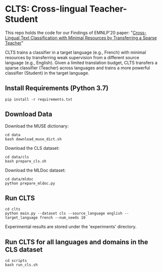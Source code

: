 # CLTS: Cross-lingual Teacher-Student

This repo holds the code for our Findings of EMNLP'20 paper: "[Cross-Lingual Text Classification with Minimal Resources by Transferring a Sparse Teacher](https://arxiv.org/pdf/2010.02562.pdf)" 

CLTS trains a classifier in a target language (e.g., French) with minimal resources by transferring weak supervision from a different source language (e.g., English). Given a limited translation budget, CLTS transfers a sparse classifier (Teacher) across languages and trains a more powerful classifier (Student) in the target language.

## Install Requirements (Python 3.7)
```
pip install -r requirements.txt
```

## Download Data
Download the MUSE dictionary:
```
cd data
bash download_muse_dict.sh
```

Download the CLS dataset:
```
cd data/cls
bash prepare_cls.sh
```

Download the MLDoc dataset: 
```
cd data/mldoc
python prepare_mldoc.py
```

## Run CLTS 
```
cd clts
python main.py --dataset cls --source_language english --target_language french --num_seeds 10 
```
Experimental results are stored under the 'experiments' directory. 

## Run CLTS for all languages and domains in the CLS dataset
```
cd scripts
bash run_cls.sh
```

